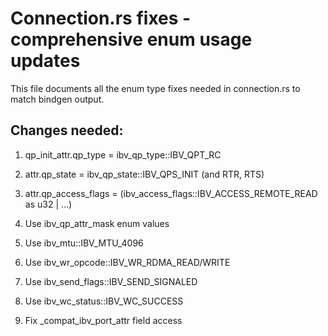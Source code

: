 # Connection.rs fixes - comprehensive enum usage updates

This file documents all the enum type fixes needed in connection.rs to match bindgen output.

## Changes needed:

1. qp_init_attr.qp_type = ibv_qp_type::IBV_QPT_RC
2. attr.qp_state = ibv_qp_state::IBV_QPS_INIT (and RTR, RTS)
3. attr.qp_access_flags = (ibv_access_flags::IBV_ACCESS_REMOTE_READ as u32 | ...) 
4. Use ibv_qp_attr_mask enum values
5. Use ibv_mtu::IBV_MTU_4096
6. Use ibv_wr_opcode::IBV_WR_RDMA_READ/WRITE
7. Use ibv_send_flags::IBV_SEND_SIGNALED
8. Use ibv_wc_status::IBV_WC_SUCCESS

9. Fix _compat_ibv_port_attr field access

